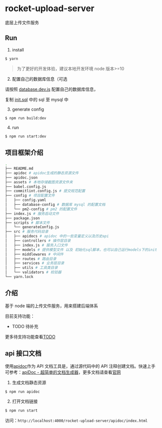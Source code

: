 # rocket-upload-server

底层上传文件服务

## Run

1. install

```bash
$ yarn
```

> 为了更好的开发体验，建议本地开发环境 node 版本>=10

2. 配置自己的数据库信息（可选

请按照 [database.dev.js](./config/database-config/database.dev.js) 配置自己的数据库信息，

复制 [init.sql](./src/models/init.sql) 中的 sql 至 mysql 中

3. generate config

```bash
$ npm run build:dev
```

4. run

```bash
$ npm run start:dev
```

## 项目框架介绍

```bash
.
├── README.md
├── apidoc # apidoc生成的静态资源文件
├── apidoc.json
├── assets # 本地存储截图资源文件夹
├── babel.config.js
├── commitlint.config.js # 提交规范配置
├── config # 项目配置文件
│   ├── config.yaml
│   ├── database-config # 数据库 mysql 的配置文档
│   └── pm2-config # pm2 的配置文件
├── index.js # 服务启动文件
├── package.json
├── scripts # 脚本文件
│   └── generateConfig.js
├── src # 服务代码目录
│   ├── apidocs # apidoc 中的一些变量定义以及历史api
│   ├── controllers # 操作层目录
│   ├── index.js # 服务入口文件
│   ├── models # 提供模型文件 以及 初始化sql脚本，也可以自己运行models下的init.js文件
│   ├── middlewares # 中间件
│   ├── routes # 路由目录
│   ├── services # 业务层目录
│   ├── utils # 工具类目录
│   └── validators # 校验器
└── yarn.lock
```

## 介绍

基于 node 端的上传文件服务，用来搭建后端体系

目前支持功能：

- TODO 待补充

更多待支持功能查看[TODO](https://github.com/LackZero/rocket-upload-server/projects/1)

## api 接口文档

使用[apidoc](https://github.com/apidoc/apidoc)作为 API 文档工具是，通过源代码中的 API 注释创建文档。快速上手可参考：[apiDoc - 超简单的文档生成器](https://zhuanlan.zhihu.com/p/83487114)，更多文档请查看[官网](https://apidocjs.com/)

1. 生成文档静态资源

```bash
$ npm run apidoc
```

2. 打开文档链接

```bash
$ npm run start
```

访问：`http://localhost:4000/rocket-upload-server/apidoc/index.html`
